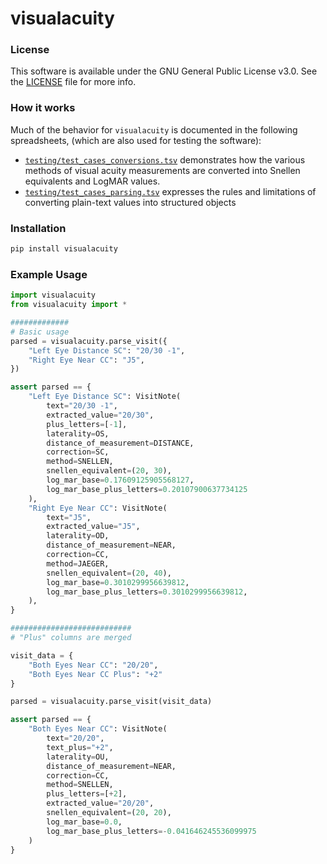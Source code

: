 # visualacuity

### License

This software is available under the GNU General Public License v3.0. See the [LICENSE](LICENSE) file for more info.

### How it works

Much of the behavior for `visualacuity` is documented in the following spreadsheets, (which are also used for testing 
the software):

* [`testing/test_cases_conversions.tsv`](testing/test_cases_conversions.tsv) demonstrates how the various methods of
  visual acuity measurements are converted into Snellen equivalents and LogMAR values. 
* [`testing/test_cases_parsing.tsv`](testing/test_cases_parsing.tsv) expresses the rules and limitations of converting
  plain-text values into structured objects

### Installation

```bash
pip install visualacuity
```

### Example Usage

```python
import visualacuity
from visualacuity import *

#############
# Basic usage
parsed = visualacuity.parse_visit({
    "Left Eye Distance SC": "20/30 -1",
    "Right Eye Near CC": "J5",
})

assert parsed == {
    "Left Eye Distance SC": VisitNote(
        text="20/30 -1",
        extracted_value="20/30",
        plus_letters=[-1],
        laterality=OS,
        distance_of_measurement=DISTANCE,
        correction=SC,
        method=SNELLEN,
        snellen_equivalent=(20, 30),
        log_mar_base=0.17609125905568127,
        log_mar_base_plus_letters=0.20107900637734125
    ),
    "Right Eye Near CC": VisitNote(
        text="J5",
        extracted_value="J5",
        laterality=OD,
        distance_of_measurement=NEAR,
        correction=CC,
        method=JAEGER,
        snellen_equivalent=(20, 40),
        log_mar_base=0.3010299956639812,
        log_mar_base_plus_letters=0.3010299956639812,
    ),
}

###########################
# "Plus" columns are merged

visit_data = {
    "Both Eyes Near CC": "20/20",
    "Both Eyes Near CC Plus": "+2"
}

parsed = visualacuity.parse_visit(visit_data)

assert parsed == {
    "Both Eyes Near CC": VisitNote(
        text="20/20",
        text_plus="+2",
        laterality=OU,
        distance_of_measurement=NEAR,
        correction=CC,
        method=SNELLEN,
        plus_letters=[+2],
        extracted_value="20/20",
        snellen_equivalent=(20, 20),
        log_mar_base=0.0,
        log_mar_base_plus_letters=-0.041646245536099975
    )
}

```

